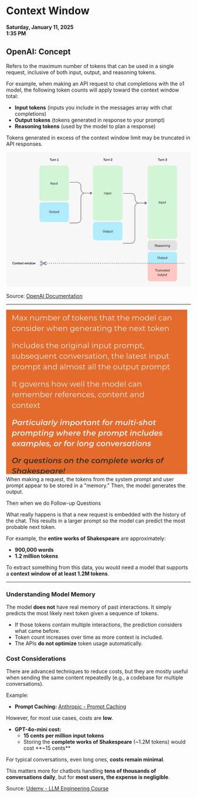 # Context Window  
**Saturday, January 11, 2025**  
**1:35 PM**  

## OpenAI: Concept  

Refers to the maximum number of tokens that can be used in a single request, inclusive of both input, output, and reasoning tokens.  

For example, when making an API request to chat completions with the o1 model, the following token counts will apply toward the context window total:  

- **Input tokens** (inputs you include in the messages array with chat completions)  
- **Output tokens** (tokens generated in response to your prompt)  
- **Reasoning tokens** (used by the model to plan a response)  

Tokens generated in excess of the context window limit may be truncated in API responses.  

![Context window](https://github.com/luismcapriles/llm_engineering_course/blob/main/notes/W2/context-window.png)

Source: [OpenAI Documentation](https://platform.openai.com/docs/models#context-window)  

---

![Context windows max token](/notes/W2/context-window2.png)
When making a request, the tokens from the system prompt and user prompt appear to be stored in a "memory." Then, the model generates the output.  

Then when we do Follow-up Questions  

What really happens is that a new request is embedded with the history of the chat. This results in a larger prompt so the model can predict the most probable next token.  

For example, the **entire works of Shakespeare** are approximately:  

- **900,000 words**  
- **1.2 million tokens**  

To extract something from this data, you would need a model that supports a **context window of at least 1.2M tokens**.  

---

### Understanding Model Memory  

The model **does not** have real memory of past interactions. It simply predicts the most likely next token given a sequence of tokens.  

- If those tokens contain multiple interactions, the prediction considers what came before.  
- Token count increases over time as more context is included.  
- The APIs **do not optimize** token usage automatically.  

### Cost Considerations  

There are advanced techniques to reduce costs, but they are mostly useful when sending the same content repeatedly (e.g., a codebase for multiple conversations).  

Example:  
- **Prompt Caching:** [Anthropic - Prompt Caching](https://www.anthropic.com/news/prompt-caching)  

However, for most use cases, costs are **low**.  

- **GPT-4o-mini cost:**  
  - **15 cents per million input tokens**  
  - Storing the **complete works of Shakespeare** (~1.2M tokens) would cost **~15 cents**  

For typical conversations, even long ones, **costs remain minimal**.  

This matters more for chatbots handling **tens of thousands of conversations daily**, but for **most users, the expense is negligible**.  

Source: [Udemy - LLM Engineering Course](https://www.udemy.com/course/llm-engineering-master-ai-and-large-language-models/learn/lecture/46871427#questions/22706365)  

